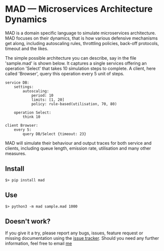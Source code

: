 # MAD &mdash; Microservices Architecture Dynamics

MAD is a domain specific language to simulate microservices architecture. MAD focuses on their dynamics, that is how
various defensive mechanisms get along, including autoscaling rules, throttling policies, back-off protocols, timeout 
and the likes.

The simple possible architecture you can describe, say in the file 'sample.mad' is shown below. It captures a single
services offering an operation 'Select' that takes 10 simulation steps to complete. A client, here called 'Browser', query
this operation every 5 unit of steps.

    service DB:
        settings:
            autoscaling:
                period: 10
                limits: [1, 20]
                policy: rule-based(utilisation, 70, 80)
    
        operation Select:
            think 10
            
    client Browser:
        every 5:
            query DB/Select {timeout: 23}

MAD will simulate their behaviour and output traces for both service and clients, including queue length, emission rate, 
utilisation and many other measures.

## Install

	$> pip install mad

## Use

	$> python3 -m mad sample.mad 1000
	
## Doesn't work?

If you  give it a try, please report any bugs, issues, feature request or missing documentation using 
the [issue tracker](https://github.com/fchauvel/mad/issues).
Should you need any further information, feel free to email [me](mailto:franck.chauvel@gmail.com)